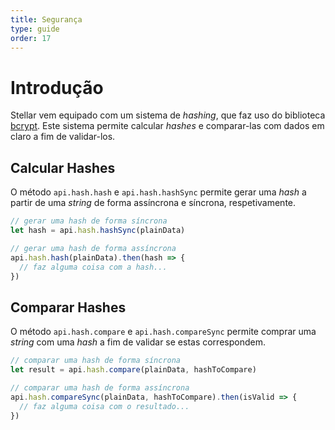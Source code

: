 ```yaml
---
title: Segurança
type: guide
order: 17
---
```


# Introdução

Stellar vem equipado com um sistema de _hashing_, que faz uso do biblioteca [bcrypt](https://www.npmjs.com/package/bcrypt). Este sistema permite calcular _hashes_ e comparar-las com dados em claro a fim de validar-los.

## Calcular Hashes

O método `api.hash.hash` e `api.hash.hashSync` permite gerar uma _hash_ a partir de uma _string_ de forma assíncrona e síncrona, respetivamente.

```javascript
// gerar uma hash de forma síncrona
let hash = api.hash.hashSync(plainData)

// gerar uma hash de forma assíncrona
api.hash.hash(plainData).then(hash => {
  // faz alguma coisa com a hash...
})
```

## Comparar Hashes

O método `api.hash.compare` e `api.hash.compareSync` permite comprar uma _string_ com uma _hash_ a fim de validar se estas correspondem.

```javascript
// comparar uma hash de forma síncrona
let result = api.hash.compare(plainData, hashToCompare)

// comparar uma hash de forma assíncrona
api.hash.compareSync(plainData, hashToCompare).then(isValid => {
  // faz alguma coisa com o resultado...
}) 
```
